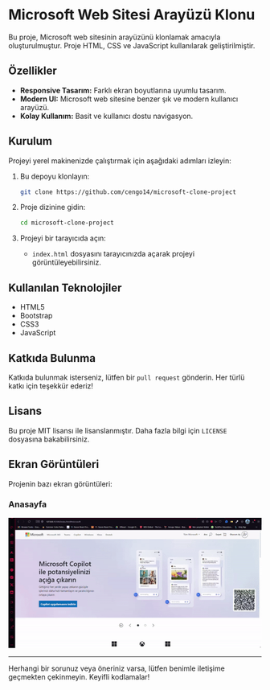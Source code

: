 # Microsoft Web Sitesi Arayüzü Klonu

Bu proje, Microsoft web sitesinin arayüzünü klonlamak amacıyla oluşturulmuştur. Proje HTML, CSS ve JavaScript kullanılarak geliştirilmiştir.

## Özellikler

- **Responsive Tasarım:** Farklı ekran boyutlarına uyumlu tasarım.
- **Modern UI:** Microsoft web sitesine benzer şık ve modern kullanıcı arayüzü.
- **Kolay Kullanım:** Basit ve kullanıcı dostu navigasyon.

## Kurulum

Projeyi yerel makinenizde çalıştırmak için aşağıdaki adımları izleyin:

1. Bu depoyu klonlayın:
   ```bash
   git clone https://github.com/cengo14/microsoft-clone-project
   ```

2. Proje dizinine gidin:
   ```bash
   cd microsoft-clone-project
   ```

3. Projeyi bir tarayıcıda açın:
   - `index.html` dosyasını tarayıcınızda açarak projeyi görüntüleyebilirsiniz.

## Kullanılan Teknolojiler

- HTML5
- Bootstrap
- CSS3
- JavaScript

## Katkıda Bulunma

Katkıda bulunmak isterseniz, lütfen bir `pull request` gönderin. Her türlü katkı için teşekkür ederiz!

## Lisans

Bu proje MIT lisansı ile lisanslanmıştır. Daha fazla bilgi için `LICENSE` dosyasına bakabilirsiniz.

## Ekran Görüntüleri

Projenin bazı ekran görüntüleri:

### Anasayfa
![Anasayfa](desktop.gif)


---

Herhangi bir sorunuz veya öneriniz varsa, lütfen benimle iletişime geçmekten çekinmeyin. Keyifli kodlamalar!
